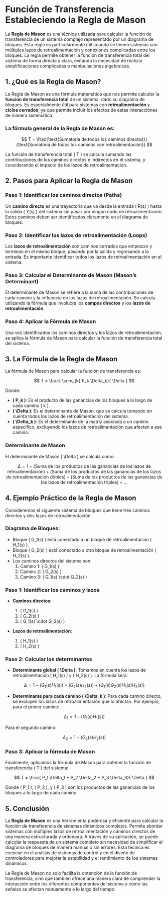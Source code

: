 # Función de Transferencia Estableciendo la Regla de Mason

La **Regla de Mason** es una técnica utilizada para calcular la función de transferencia de un sistema complejo representado por un diagrama de bloques. Esta regla es particularmente útil cuando se tienen sistemas con múltiples lazos de retroalimentación y conexiones complicadas entre los bloques. La regla permite obtener la función de transferencia total del sistema de forma directa y clara, evitando la necesidad de realizar simplificaciones complicadas o manipulaciones algebraicas.

## 1. ¿Qué es la Regla de Mason?

La Regla de Mason es una fórmula matemática que nos permite calcular la **función de transferencia total** de un sistema, dado su diagrama de bloques. Es especialmente útil para sistemas con **retroalimentación** y **ciclos cerrados**, ya que permite incluir los efectos de estas interacciones de manera sistemática.

### La fórmula general de la Regla de Mason es:

$$
T = \frac{\text{Sumatoria de todos los caminos directos}}{\text{Sumatoria de todos los caminos con retroalimentación}}
$$

La función de transferencia total \( T \) se calcula sumando las contribuciones de los caminos directos e indirectos en el sistema, y considerando el impacto de los lazos de retroalimentación.

## 2. Pasos para Aplicar la Regla de Mason

### Paso 1: Identificar los **caminos directos** (Paths)

Un **camino directo** es una trayectoria que va desde la entrada \( R(s) \) hasta la salida \( Y(s) \) del sistema sin pasar por ningún nodo de retroalimentación. Estos caminos deben ser identificados claramente en el diagrama de bloques.

### Paso 2: Identificar los **lazos de retroalimentación** (Loops)

Los **lazos de retroalimentación** son caminos cerrados que empiezan y terminan en el mismo bloque, pasando por la salida y regresando a la entrada. Es importante identificar todos los lazos de retroalimentación en el sistema.

### Paso 3: Calcular el **Determinante de Mason** (Mason’s Determinant)

El determinante de Mason se refiere a la suma de las contribuciones de cada camino y la influencia de los lazos de retroalimentación. Se calcula utilizando la fórmula que involucra los **campos directos** y los **lazos de retroalimentación**.

### Paso 4: Aplicar la Fórmula de Mason

Una vez identificados los caminos directos y los lazos de retroalimentación, se aplica la fórmula de Mason para calcular la función de transferencia total del sistema.

## 3. La Fórmula de la Regla de Mason

La fórmula de Mason para calcular la función de transferencia es:

$$
T = \frac{ \sum_{k} P_k \Delta_k}{ \Delta }
$$

Donde:

- **\( P_k \)**: Es el producto de las ganancias de los bloques a lo largo de cada camino \( k \).
- **\( \Delta \)**: Es el determinante de Mason, que se calcula tomando en cuenta todos los lazos de retroalimentación del sistema.
- **\( \Delta_k \)**: Es el determinante de la matriz asociada a un camino específico, excluyendo los lazos de retroalimentación que afectan a ese camino.

### Determinante de Mason

El determinante de Mason \( \Delta \) se calcula como:

$$
\Delta = 1 - (\text{Suma de los productos de las ganancias de los lazos de retroalimentación}) + (\text{Suma de los productos de las ganancias de los lazos de retroalimentación dobles}) - (\text{Suma de los productos de las ganancias de los lazos de retroalimentación triples}) + \dots
$$

## 4. Ejemplo Práctico de la Regla de Mason

Consideremos el siguiente sistema de bloques que tiene tres caminos directos y dos lazos de retroalimentación.

### Diagrama de Bloques:

- Bloque \( G_1(s) \) está conectado a un bloque de retroalimentación \( H_1(s) \).
- Bloque \( G_2(s) \) está conectado a otro bloque de retroalimentación \( H_2(s) \).
- Los caminos directos del sistema son:
    1. Camino 1: \( G_1(s) \)
    2. Camino 2: \( G_2(s) \)
    3. Camino 3: \( G_1(s) \cdot G_2(s) \)

### Paso 1: Identificar los caminos y lazos

- **Caminos directos**:
    1. \( G_1(s) \)
    2. \( G_2(s) \)
    3. \( G_1(s) \cdot G_2(s) \)

- **Lazos de retroalimentación**:
    1. \( H_1(s) \)
    2. \( H_2(s) \)

### Paso 2: Calcular los determinantes

- **Determinante global \( \Delta \)**: Tomamos en cuenta los lazos de retroalimentación \( H_1(s) \) y \( H_2(s) \). La fórmula será:

$$
\Delta = 1 - (G_1(s) H_1(s)) - (G_2(s) H_2(s)) + (G_1(s) G_2(s) H_1(s) H_2(s))
$$

- **Determinante para cada camino \( \Delta_k \)**: Para cada camino directo, se excluyen los lazos de retroalimentación que lo afectan. Por ejemplo, para el primer camino:

$$
\Delta_1 = 1 - (G_1(s) H_1(s))
$$

Para el segundo camino:

$$
\Delta_2 = 1 - (G_2(s) H_2(s))
$$

### Paso 3: Aplicar la fórmula de Mason

Finalmente, aplicamos la fórmula de Mason para obtener la función de transferencia \( T \) del sistema:

$$
T = \frac{ P_1 \Delta_1 + P_2 \Delta_2 + P_3 \Delta_3}{ \Delta }
$$

Donde \( P_1 \), \( P_2 \), y \( P_3 \) son los productos de las ganancias de los bloques a lo largo de cada camino.

## 5. Conclusión

La **Regla de Mason** es una herramienta poderosa y eficiente para calcular la función de transferencia de sistemas dinámicos complejos. Permite abordar sistemas con múltiples lazos de retroalimentación y caminos directos de una manera estructurada y ordenada. A través de su aplicación, se puede calcular la respuesta de un sistema completo sin necesidad de simplificar el diagrama de bloques de manera manual o sin errores. Esta técnica es esencial en el análisis de sistemas de control y en el diseño de controladores para mejorar la estabilidad y el rendimiento de los sistemas dinámicos.

La Regla de Mason no solo facilita la obtención de la función de transferencia, sino que también ofrece una manera clara de comprender la interacción entre los diferentes componentes del sistema y cómo las señales se afectan mutuamente a lo largo del tiempo.

